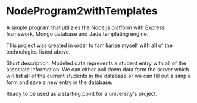 ﻿# NodeProgram2withTemplates


 
 A simple program that utilizies the Node.js platform with Express framework,
 Mongo database and Jade templating engine.
 
 This project was created in order to familiarise myself with all of the 
 technologies listed above.

 Short description: Modeled data represents a student entry with all of the associate information.
 We can either pull down data form the server which will list all of the current students in the database
 or we can fill out a simple form and save a new entry in the database.

 Ready to be used as a starting point for a university's project.
